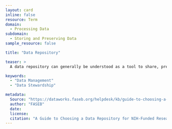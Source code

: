```yaml
---
layout: card
inline: false
resource: Term
domain:
  - Processing Data
subdomain:
  - Storing and Preserving Data
sample_resource: false

title: "Data Repository"

teaser: >
  A data repository can generally be understood as a tool to share, preserve, and make accessible data or datasets. A data repository can be embargoed, but they are often a website that provides either public access or controlled access.

keywords:
  - "Data Management"
  - "Data Stewardship"

metadata:
  Source: "https://dataworks.faseb.org/helpdesk/kb/guide-to-choosing-a-data-repository"
  author: "FASEB"
  date: 
  license: 
  citation: "A Guide to Choosing a Data Repository for NIH-Funded Research.' https://dataworks.faseb.org/helpdesk/kb/guide-to-choosing-a-data-repository. Accessed 4 December 2024."
---
```

